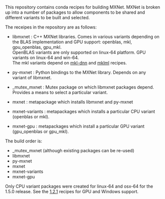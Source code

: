 This repository contains conda recipes for building MXNet.  MXNet is broken up
into a number of packages to allow components to be shared and different
variants to be built and selected.  

The receipes in the repository are as follows:

* libmxnet : C++ MXNet libraries.  Comes in various variants depending on the BLAS
    implementation and GPU support: openblas, mkl, gpu_openblas, gpu_mkl.  
    OpenBLAS variants are only supported on linux-64 platform.
    GPU variants on linux-64 and win-64.  
    The mkl variants depend on 
    [mkl-dnn](https://github.com/AnacondaRecipes/aggregate/tree/master/mkl-dnn-feedstock)
    and [mklml](https://github.com/AnacondaRecipes/aggregate/tree/master/mklml-feedstock)
    recipes.

* py-mxnet : Python bindings to the MXNet library.  Depends on any variant of libmxnet.

* _mutex_mxnet : Mutex package on which libmxnet packages depend.  Provides a
    means to select a particular variant.
* mxnet : metapackage which installs libmxnet and py-mxnet
* mxnet-variants : metapackages which installs a particular CPU variant (openblas or mkl).
* mxnet-gpu : metapackages which install a particular GPU variant (gpu_openblas or gpu_mkl).

The build order is:
* _mutex_mxnet (although existing packages can be re-used)
* libmxnet 
* py-mxnet
* mxnet
* mxnet-variants
* mxnet-gpu

Only CPU variant packages were created for linux-64 and osx-64 for the 1.5.0
release.  See the [1.2.1](https://github.com/AnacondaRecipes/mxnet_recipes/tree/1.2.1)
recipes for GPU and Windows support.
